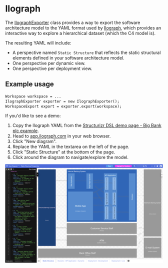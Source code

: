 # Ilograph

The [IlographExporter](IlographExporter.java) class provides a way to export the software architecture model
to the YAML format used by [Ilograph](https://www.ilograph.com), which provides an interactive way to explore
a hierarchical dataset (which the C4 model is).

The resulting YAML will include:

- A perspective named `Static Structure` that reflects the static structural elements defined in your software architecture model.
- One perspective per dynamic view.
- One perspective per deployment view.

## Example usage

```
Workspace workspace = ...
IlographExporter exporter = new IlographExporter();
WorkspaceExport export = exporter.export(workspace);
```

If you'd like to see a demo:

1. Copy the Ilograph YAML from the [Structurizr DSL demo page - Big Bank plc example](https://structurizr.com/dsl?example=big-bank-plc&renderer=ilograph).
2. Head to [app.ilograph.com](https://app.ilograph.com) in your web browser.
3. Click "New diagram".
4. Replace the YAML in the textarea on the left of the page.
5. Click "Static Structure" at the bottom of the page.
6. Click around the diagram to navigate/explore the model.

![Ilograph screenshot](ilograph.png)